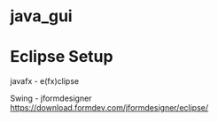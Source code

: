 # java_gui</BR>

# Eclipse Setup</BR>
javafx - e(fx)clipse</BR>

Swing - jformdesigner</BR>
https://download.formdev.com/jformdesigner/eclipse/

